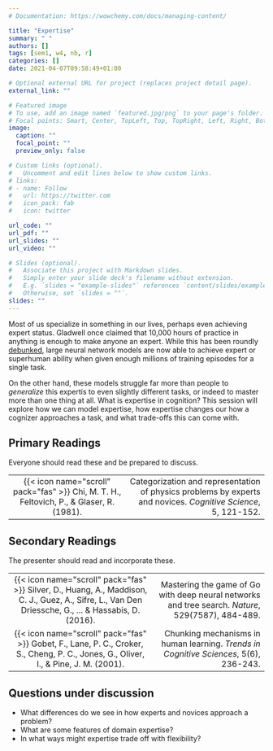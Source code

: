 ```yaml
---
# Documentation: https://wowchemy.com/docs/managing-content/

title: "Expertise"
summary: " "
authors: []
tags: [sem1, w4, nb, r]
categories: []
date: 2021-04-07T09:58:49+01:00

# Optional external URL for project (replaces project detail page).
external_link: ""

# Featured image
# To use, add an image named `featured.jpg/png` to your page's folder.
# Focal points: Smart, Center, TopLeft, Top, TopRight, Left, Right, BottomLeft, Bottom, BottomRight.
image:
  caption: ""
  focal_point: ""
  preview_only: false

# Custom links (optional).
#   Uncomment and edit lines below to show custom links.
# links:
# - name: Follow
#   url: https://twitter.com
#   icon_pack: fab
#   icon: twitter

url_code: ""
url_pdf: ""
url_slides: ""
url_video: ""

# Slides (optional).
#   Associate this project with Markdown slides.
#   Simply enter your slide deck's filename without extension.
#   E.g. `slides = "example-slides"` references `content/slides/example-slides.md`.
#   Otherwise, set `slides = ""`.
slides: ""
---
```


Most of us specialize in something in our lives, perhaps even achieving expert status. Gladwell once claimed that 10,000 hours of practice in anything is enough to make anyone an expert. While this has been roundly [debunked](https://www.6seconds.org/2022/06/20/10000-hour-rule/), large neural network models are now able to achieve expert or superhuman ability when given enough millions of training episodes for a single task.

On the other hand, these models struggle far more than people to *generalize* this expertis to even slightly different tasks, or indeed to master more than one thing at all. What is expertise in cognition? This session will explore how we can model expertise, how expertise changes our how a cognizer approaches a task, and what trade-offs this can come with.


## Primary Readings

Everyone should read these and be prepared to discuss.

|  |  |
|:----:|-----:|
| {{< icon name="scroll" pack="fas" >}} Chi, M. T. H., Feltovich, P., & Glaser, R. (1981). | Categorization and representation of physics problems by experts and novices. *Cognitive Science*, 5, 121-152. |

## Secondary Readings

The presenter should read and incorporate these.

|  |  |
|:----:|-----:|
| {{< icon name="scroll" pack="fas" >}} Silver, D., Huang, A., Maddison, C. J., Guez, A., Sifre, L., Van Den Driessche, G., ... & Hassabis, D. (2016). | Mastering the game of Go with deep neural networks and tree search. *Nature*, 529(7587), 484-489. |
| {{< icon name="scroll" pack="fas" >}} Gobet, F., Lane, P. C., Croker, S., Cheng, P. C., Jones, G., Oliver, I., & Pine, J. M. (2001). | Chunking mechanisms in human learning. *Trends in Cognitive Sciences*, 5(6), 236-243. |

## Questions under discussion

- What differences do we see in how experts and novices approach a problem?
- What are some features of domain expertise?
- In what ways might expertise trade off with flexibility?

